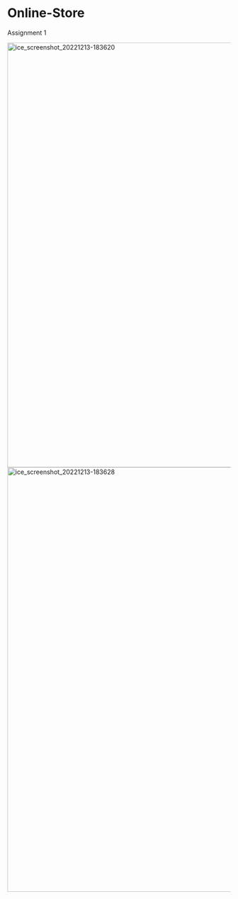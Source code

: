 # Online-Store

Assignment 1

<img width="959" alt="ice_screenshot_20221213-183620" src="https://user-images.githubusercontent.com/94166330/207391577-836ed06c-4750-49ea-adfd-03f1bf1f6fb7.png">
<img width="959" alt="ice_screenshot_20221213-183628" src="https://user-images.githubusercontent.com/94166330/207391588-40000087-2e6f-4e16-a2de-75dc48482816.png">

